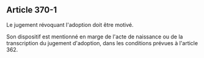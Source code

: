 Article 370-1
----
Le jugement révoquant l'adoption doit être motivé.

Son dispositif est mentionné en marge de l'acte de naissance ou de la
transcription du jugement d'adoption, dans les conditions prévues à l'article
362.
